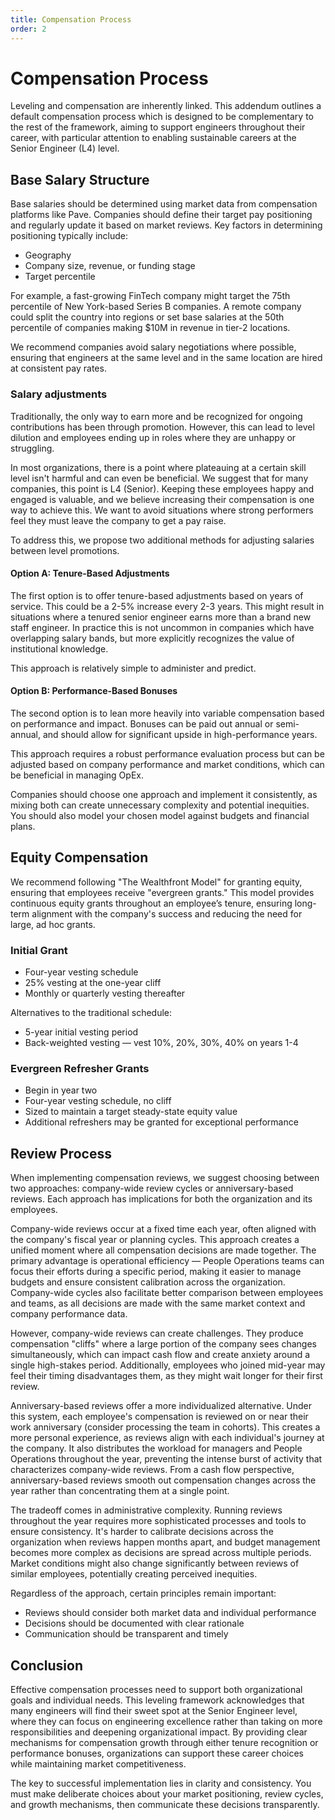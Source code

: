 ```yaml
---
title: Compensation Process
order: 2
---
```


# Compensation Process

Leveling and compensation are inherently linked. This addendum outlines a default compensation process which is designed to be complementary to the rest of the framework, aiming to support engineers throughout their career, with particular attention to enabling sustainable careers at the Senior Engineer (L4) level.

## Base Salary Structure

Base salaries should be determined using market data from compensation platforms like Pave. Companies should define their target pay positioning and regularly update it based on market reviews. Key factors in determining positioning typically include:

- Geography
- Company size, revenue, or funding stage
- Target percentile

For example, a fast-growing FinTech company might target the 75th percentile of New York-based Series B companies. A remote company could split the country into regions or set base salaries at the 50th percentile of companies making $10M in revenue in tier-2 locations.

We recommend companies avoid salary negotiations where possible, ensuring that engineers at the same level and in the same location are hired at consistent pay rates.

### Salary adjustments

Traditionally, the only way to earn more and be recognized for ongoing contributions has been through promotion. However, this can lead to level dilution and employees ending up in roles where they are unhappy or struggling.

In most organizations, there is a point where plateauing at a certain skill level isn't harmful and can even be beneficial. We suggest that for many companies, this point is L4 (Senior). Keeping these employees happy and engaged is valuable, and we believe increasing their compensation is one way to achieve this. We want to avoid situations where strong performers feel they must leave the company to get a pay raise.

To address this, we propose two additional methods for adjusting salaries between level promotions.

#### Option A: Tenure-Based Adjustments

The first option is to offer tenure-based adjustments based on years of service. This could be a 2-5% increase every 2-3 years. This might result in situations where a tenured senior engineer earns more than a brand new staff engineer. In practice this is not uncommon in companies which have overlapping salary bands, but more explicitly recognizes the value of institutional knowledge.

This approach is relatively simple to administer and predict.

#### Option B: Performance-Based Bonuses

The second option is to lean more heavily into variable compensation based on performance and impact. Bonuses can be paid out annual or semi-annual, and should allow for significant upside in high-performance years.

This approach requires a robust performance evaluation process but can be adjusted based on company performance and market conditions, which can be beneficial in managing OpEx.

Companies should choose one approach and implement it consistently, as mixing both can create unnecessary complexity and potential inequities. You should also model your chosen model against budgets and financial plans.

## Equity Compensation

We recommend following "The Wealthfront Model" for granting equity, ensuring that employees receive "evergreen grants." This model provides continuous equity grants throughout an employee’s tenure, ensuring long-term alignment with the company's success and reducing the need for large, ad hoc grants.

### Initial Grant

- Four-year vesting schedule
- 25% vesting at the one-year cliff
- Monthly or quarterly vesting thereafter

Alternatives to the traditional schedule:

- 5-year initial vesting period
- Back-weighted vesting — vest 10%, 20%, 30%, 40% on years 1-4

### Evergreen Refresher Grants

- Begin in year two
- Four-year vesting schedule, no cliff
- Sized to maintain a target steady-state equity value
- Additional refreshers may be granted for exceptional performance

## Review Process

When implementing compensation reviews, we suggest choosing between two approaches: company-wide review cycles or anniversary-based reviews. Each approach has implications for both the organization and its employees.

Company-wide reviews occur at a fixed time each year, often aligned with the company's fiscal year or planning cycles. This approach creates a unified moment where all compensation decisions are made together. The primary advantage is operational efficiency — People Operations teams can focus their efforts during a specific period, making it easier to manage budgets and ensure consistent calibration across the organization. Company-wide cycles also facilitate better comparison between employees and teams, as all decisions are made with the same market context and company performance data.

However, company-wide reviews can create challenges. They produce compensation "cliffs" where a large portion of the company sees changes simultaneously, which can impact cash flow and create anxiety around a single high-stakes period. Additionally, employees who joined mid-year may feel their timing disadvantages them, as they might wait longer for their first review.

Anniversary-based reviews offer a more individualized alternative. Under this system, each employee's compensation is reviewed on or near their work anniversary (consider processing the team in cohorts). This creates a more personal experience, as reviews align with each individual's journey at the company. It also distributes the workload for managers and People Operations throughout the year, preventing the intense burst of activity that characterizes company-wide reviews. From a cash flow perspective, anniversary-based reviews smooth out compensation changes across the year rather than concentrating them at a single point.

The tradeoff comes in administrative complexity. Running reviews throughout the year requires more sophisticated processes and tools to ensure consistency. It's harder to calibrate decisions across the organization when reviews happen months apart, and budget management becomes more complex as decisions are spread across multiple periods. Market conditions might also change significantly between reviews of similar employees, potentially creating perceived inequities.

Regardless of the approach, certain principles remain important:

- Reviews should consider both market data and individual performance
- Decisions should be documented with clear rationale
- Communication should be transparent and timely

## Conclusion

Effective compensation processes need to support both organizational goals and individual needs. This leveling framework acknowledges that many engineers will find their sweet spot at the Senior Engineer level, where they can focus on engineering excellence rather than taking on more responsibilities and deepening organizational impact. By providing clear mechanisms for compensation growth through either tenure recognition or performance bonuses, organizations can support these career choices while maintaining market competitiveness.

The key to successful implementation lies in clarity and consistency. You must make deliberate choices about your market positioning, review cycles, and growth mechanisms, then communicate these decisions transparently.
